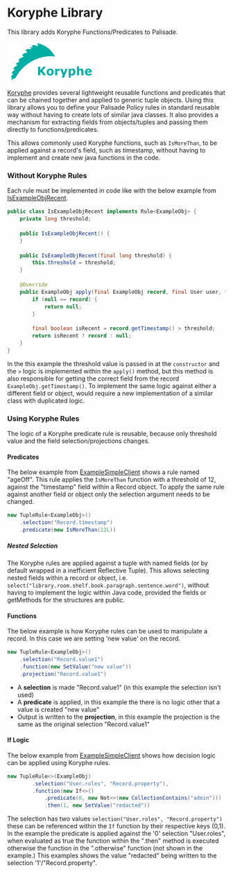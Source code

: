 
<!---
Copyright 2018 Crown Copyright

Licensed under the Apache License, Version 2.0 (the "License");
you may not use this file except in compliance with the License.
You may obtain a copy of the License at

  http://www.apache.org/licenses/LICENSE-2.0

Unless required by applicable law or agreed to in writing, software
distributed under the License is distributed on an "AS IS" BASIS,
WITHOUT WARRANTIES OR CONDITIONS OF ANY KIND, either express or implied.
See the License for the specific language governing permissions and
limitations under the License.
--->


# Koryphe Library

This library adds Koryphe Functions/Predicates to Palisade.

<img src="../../doc/img/koryphe_logo_text.png" width="200">

[Koryphe](https://github.com/gchq/koryphe) provides several lightweight 
reusable functions and predicates that can be chained together and applied
to generic tuple objects. Using this library allows you to define your
Palisade Policy rules in standard reusable way without having to
create lots of similar java classes. It also provides a mechanism
for extracting fields from objects/tuples and passing them directly to
functions/predicates.

This allows commonly used Koryphe functions, such as `IsMoreThan`, to be applied against a record's field, such as timestamp, without having to implement and create new java functions in the code.

### Without Koryphe Rules 
Each rule must be implemented in code like with the below example from [IsExampleObjRecent](https://github.com/gchq/Palisade/blob/master/example/example-model/src/main/java/uk/gov/gchq/palisade/example/rule/IsExampleObjRecent.java "IsExampleObjRecent"). 

```java
public class IsExampleObjRecent implements Rule<ExampleObj> {
    private long threshold;

    public IsExampleObjRecent() {
    }

    public IsExampleObjRecent(final long threshold) {
        this.threshold = threshold;
    }

    @Override
    public ExampleObj apply(final ExampleObj record, final User user, final Context context) {
        if (null == record) {
            return null;
        }

        final boolean isRecent = record.getTimestamp() > threshold;
        return isRecent ? record : null;
    }
}
```

In the this example the threshold value is passed in at the `constructor` and the `>` logic is implemented within the `apply()` method, but this method is also responsible for getting the correct field from the record `ExampleObj.getTimestamp()`.
To implement the same logic against either a different field or object, would require a new implementation of a similar class with duplicated logic.

### Using Koryphe Rules
The logic of a Koryphe predicate rule is reusable, because only threshold value and the field selection/projections changes.

#### Predicates
The below example from [ExampleSimpleClient](https://github.com/gchq/Palisade/blob/master/example/single-jvm-example/single-jvm-example-client/src/main/java/uk/gov/gchq/palisade/example/client/ExampleSimpleClient.java "ExampleSimpleClient") shows a rule named "ageOff". This rule applies the `IsMoreThan` function with a threshold of 12, against the "timestamp" field within a Record object. To apply the same rule against another field or object only the selection argument needs to be changed.
```java
new TupleRule<ExampleObj>()
    .selection("Record.timestamp")
    .predicate(new IsMoreThan(12L))
```


##### Nested Selection
The Koryphe rules are applied against a tuple with named fields (or by default wrapped in a inefficient Reflective Tuple). This allows selecting nested fields within a record or object, i.e. `select("library.room.shelf.book.paragraph.sentence.word")`, without having to implement the logic within Java code, provided the fields or getMethods for the structures are public.

#### Functions
The below example is how Koryphe rules can be used to manipulate a record. In this case we are setting 'new value' on the record. 
```java
new TupleRule<ExampleObj>()
    .selection("Record.value1")
    .function(new SetValue("new value"))
    .projection("Record.value1")
```
* A **selection** is made "Record.value1" (in this example the selection isn't used)
* A **predicate** is applied, in this example the there is no logic other that a value is created "new value"
* Output is written to the **projection**, in this example the projection is the same as the original selection "Record.value1"

#### If Logic
The below example from [ExampleSimpleClient](https://github.com/gchq/Palisade/blob/master/example/single-jvm-example/single-jvm-example-client/src/main/java/uk/gov/gchq/palisade/example/client/ExampleSimpleClient.java "ExampleSimpleClient") shows how decision logic can be applied using Koryphe rules. 
```java
new TupleRule<>(ExampleObj)
        .selection("User.roles", "Record.property"),
        .function(new If<>()
            .predicate(0, new Not<>(new CollectionContains("admin")))
            .then(1, new SetValue("redacted"))
```
The selection has two values `selection("User.roles", "Record.property")` these can be referenced within the `If` function by their respective keys (0,1).
In the example the predicate is applied against the '0' selection "User.roles", when evaluated as true the function within the ".then" method is executed otherwise the function in the ".otherwise" function (not shown in the example.) This examples shows the value "redacted" being written to the selection '1'/"Record.property".
